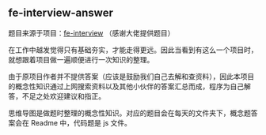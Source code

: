 ## fe-interview-answer

题目来源于项目：[fe-interview](https://github.com/haizlin/fe-interview) （感谢大佬提供题目）

在工作中越发觉得只有基础夯实，才能走得更远。因此当看到有这么一个项目时，就想跟着项目做一遍顺便进行一次知识的整理。

由于原项目作者并不提供答案（应该是鼓励我们自己去解和查资料），因此本项目的概念性知识通过上网搜索资料以及其他小伙伴的答案汇总而成，程序为自己解答，不足之处欢迎建议和指正。

思维导图是做题时整理的概念性知识。对应的题目会在每天的文件夹下，概念题答案会在 Readme 中，代码题是 js 文件。
